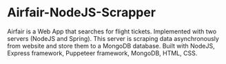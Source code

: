 # Airfair-NodeJS-Scrapper
Airfair is a Web App that searches for flight tickets. Implemented with two servers (NodeJS and Spring). This server is scraping data asynchronously from website and store them to a MongoDB database. Built with NodeJS, Express framework, Puppeteer framework, MongoDB, HTML, CSS.
